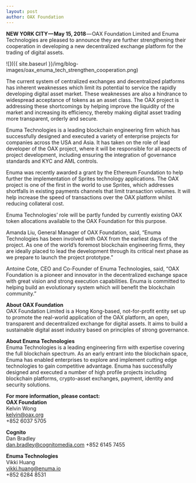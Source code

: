 ```yaml
---
layout: post
author: OAX Foundation
---
```


**NEW YORK CITY — May 15, 2018** — OAX Foundation Limited and Enuma Technologies are pleased to announce they are further strengthening their cooperation in developing a new decentralized exchange platform for the trading of digital assets.

![]({{ site.baseurl }}/img/blog-images/oax_enuma_tech_strengthen_cooperation.png)

The current system of centralized exchanges and decentralized platforms has inherent weaknesses which limit its potential to service the rapidly developing digital asset market. These weaknesses are also a hindrance to widespread acceptance of tokens as an asset class. The OAX project is addressing these shortcomings by helping improve the liquidity of the market and increasing its efficiency, thereby making digital asset trading more transparent, orderly and secure.

Enuma Technologies is a leading blockchain engineering firm which has successfully designed and executed a variety of enterprise projects for companies across the USA and Asia. It has taken on the role of lead developer of the OAX project, where it will be responsible for all aspects of project development, including ensuring the integration of governance standards and KYC and AML controls.

Enuma was recently awarded a grant by the Ethereum Foundation to help further the implementation of Sprites technology applications. The OAX project is one of the first in the world to use Sprites, which addresses shortfalls in existing payments channels that limit transaction volumes. It will help increase the speed of transactions over the OAX platform whilst reducing collateral cost.

Enuma Technologies’ role will be partly funded by currently existing OAX token allocations available to the OAX Foundation for this purpose.

Amanda Liu, General Manager of OAX Foundation, said, “Enuma Technologies has been involved with OAX from the earliest days of the project. As one of the world’s foremost blockchain engineering firms, they are ideally placed to lead the development through its critical next phase as we prepare to launch the project prototype.”

Antoine Cote, CEO and Co-Founder of Enuma Technologies, said, “OAX Foundation is a pioneer and innovator in the decentralized exchange space with great vision and strong execution capabilities. Enuma is committed to helping build an evolutionary system which will benefit the blockchain community.”

**About OAX Foundation**  
OAX Foundation Limited is a Hong Kong-based, not-for-profit entity set up to promote the real-world application of the OAX platform, an open, transparent and decentralized exchange for digital assets. It aims to build a sustainable digital asset industry based on principles of strong governance.

**About Enuma Technologies**   
Enuma Technologies is a leading engineering firm with expertise covering the full blockchain spectrum. As an early entrant into the blockchain space, Enuma has enabled enterprises to explore and implement cutting edge technologies to gain competitive advantage. Enuma has successfully designed and executed a number of high profile projects including blockchain platforms, crypto-asset exchanges, payment, identity and security solutions.

**For more information, please contact:**  
**OAX Foundation**  
Kelvin Wong   
[kelvin@oax.org](mailto:kelvin@oax.org)  
+852 6037 5705

**Cognito**  
Dan Bradley   
[dan.bradley@cognitomedia.com](mailto:dan.bradley@cognitomedia.com)
+852 6145 7455  

**Enuma Technologies**  
Vikki Huang  
[vikki.huang@enuma.io](vikki.huang@enuma.io)  
+852 6284 8531  
